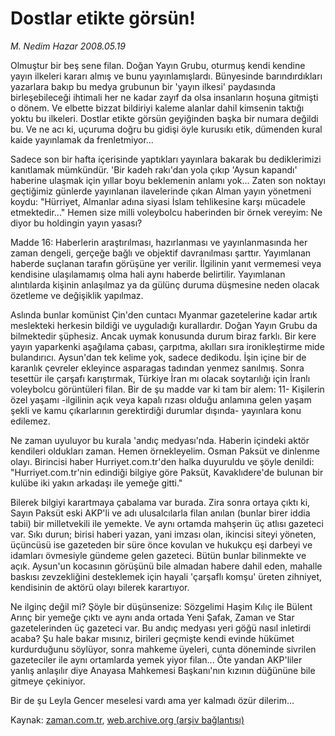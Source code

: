 # Dostlar etikte görsün!

*M. Nedim Hazar 2008.05.19*

<tr><td class="metin" colspan="2" style="padding-top: 20px; padding-left: 5px; padding-right: 10px;">Olmuştur bir beş sene filan. Doğan Yayın Grubu, oturmuş kendi kendine yayın ilkeleri kararı almış ve bunu yayınlamışlardı. Bünyesinde barındırdıkları yazarlara bakıp bu medya grubunun bir 'yayın ilkesi' paydasında birleşebileceği ihtimali her ne kadar zayıf da olsa insanların hoşuna gitmişti o dönem. Ve elbette bizzat bildiriyi kaleme alanlar dahil kimsenin taktığı yoktu bu ilkeleri. Dostlar etikte görsün geyiğinden başka bir numara değildi bu.  Ve ne acı ki, uçuruma doğru bu gidişi öyle kurusıkı etik, dümenden kural kaide yayınlamak da frenletmiyor...</td></tr><tr><td class="metin" colspan="2" style="padding-top: 20px; padding-left: 5px; padding-right: 10px;"><p>Sadece son bir hafta içerisinde yaptıkları yayınlara bakarak bu dediklerimizi kanıtlamak mümkündür. 'Bir kadeh rakı'dan yola çıkıp 'Aysun kapandı' haberine ulaşmak için yıllar boyu beklemenin anlamı yok... Zaten son noktayı geçtiğimiz günlerde yayınlanan ilavelerinde çıkan Alman yayın yönetmeni koydu: "Hürriyet, Almanlar adına siyasi İslam tehlikesine karşı mücadele etmektedir..." Hemen size milli voleybolcu haberinden bir örnek vereyim: Ne diyor bu holdingin yayın yasası?
<p>Madde 16: Haberlerin araştırılması, hazırlanması ve yayınlanmasında her zaman dengeli, gerçeğe bağlı ve objektif davranılması şarttır. Yayımlanan haberde suçlanan tarafın görüşüne yer verilir. İlgilinin yanıt vermemesi veya kendisine ulaşılamamış olma hali aynı haberde belirtilir. Yayımlanan alıntılarda kişinin anlaşılmaz ya da gülünç duruma düşmesine neden olacak özetleme ve değişiklik yapılmaz. 
<p>Aslında bunlar komünist Çin'den cuntacı Myanmar gazetelerine kadar artık meslekteki herkesin bildiği ve uyguladığı kurallardır. Doğan Yayın Grubu da bilmektedir şüphesiz. Ancak uymak konusunda durum biraz farklı. Bir kere yayın yaparkenki aşağılama çabası, çarpıtma, akılları sıra ironikleştirme mide bulandırıcı. Aysun'dan tek kelime yok, sadece dedikodu. İşin içine bir de karanlık çevreler ekleyince asparagas tadından yenmez sanılmış. Sonra tesettür ile çarşafı karıştırmak, Türkiye İran mı olacak soytarılığı için İranlı voleybolcu görüntüleri filan. Bir de şu madde var ki tam bir alem: 11- Kişilerin özel yaşamı -ilgilinin açık veya kapalı rızası olduğu anlamına gelen yaşam şekli ve kamu çıkarlarının gerektirdiği durumlar dışında- yayınlara konu edilemez. 
<p>Ne zaman uyuluyor bu kurala 'andıç medyası'nda. Haberin içindeki aktör kendileri oldukları zaman. Hemen örnekleyelim. Osman Paksüt ve dinlenme olayı. Birincisi haber Hurriyet.com.tr'den halka duyuruldu ve şöyle denildi: "Hurriyet.com.tr'nin edindiği bilgiye göre Paksüt, Kavaklıdere'de bulunan bir kulübe iki yakın arkadaşı ile yemeğe gitti."
<p>Bilerek bilgiyi karartmaya çabalama var burada. Zira sonra ortaya çıktı ki, Sayın Paksüt eski AKP'li ve adı ulusalcılarla filan anılan (bunlar birer iddia tabii) bir milletvekili ile yemekte. Ve aynı ortamda mahşerin üç atlısı gazeteci var. Sıkı durun; birisi haberi yazan, yani imzası olan, ikincisi siteyi yöneten, üçüncüsü ise gazeteden bir süre önce kovulan ve hukukçu eşi darbeyi ve idamları övmesiyle gündeme gelen gazeteci. Bütün bunlar bilinmekte ve açık. Aysun'un kocasının görüşünü bile almadan habere dahil eden, mahalle baskısı zevzekliğini desteklemek için hayali 'çarşaflı komşu' üreten zihniyet, kendisinin de aktörü olayı bilerek karartıyor. 
<p>Ne ilginç değil mi? Şöyle bir düşünsenize: Sözgelimi Haşim Kılıç ile Bülent Arınç bir yemeğe çıktı ve aynı anda ortada Yeni Şafak, Zaman ve Star gazetelerinden üç gazeteci var. Bu andıç medyası yeri göğü nasıl inletirdi acaba? Şu hale bakar mısınız, birileri geçmişte kendi evinde hükümet kurdurduğunu söylüyor, sonra mahkeme üyeleri, cunta döneminde sivrilen gazeteciler ile aynı ortamlarda yemek yiyor filan... Öte yandan AKP'liler yanlış anlaşılır diye Anayasa Mahkemesi Başkanı'nın kızının düğününe bile gitmeye çekiniyor.
<p>Bir de şu Leyla Gencer meselesi vardı ama yer kalmadı özür dilerim...<br/></p></p></p></p></p></p></p></td></tr>

Kaynak: [zaman.com.tr](http://zaman.com.tr/yazar.do?yazino=691319), [web.archive.org (arşiv bağlantısı)](http://web.archive.org/web/20080530000708/http://zaman.com.tr:80/yazar.do?yazino=691319)
